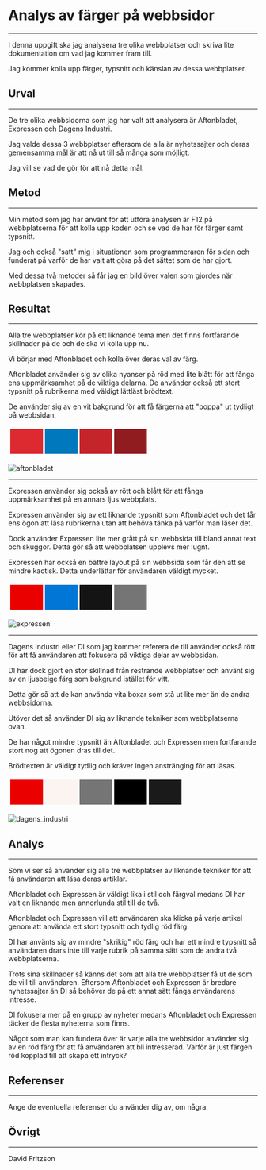 Analys av färger på webbsidor
=====================
-------------------------

I denna uppgift ska jag analysera tre olika webbplatser och skriva lite dokumentation om vad jag kommer fram till.

Jag kommer kolla upp färger, typsnitt och känslan av dessa webbplatser.

Urval
-----------------------
-----------------------

De tre olika webbsidorna som jag har valt att analysera är Aftonbladet, Expressen och Dagens Industri.

Jag valde dessa 3 webbplatser eftersom de alla är nyhetssajter och deras gemensamma mål är att nå ut till så många som möjligt.

Jag vill se vad de gör för att nå detta mål.

Metod
-----------------------
-----------------------

Min metod som jag har använt för att utföra analysen är F12 på webbplatserna för att kolla upp koden och se vad de har för färger samt typsnitt.

Jag och också "satt" mig i situationen som programmeraren för sidan och funderat på varför de har valt att göra på det sättet som de har gjort.

Med dessa två metoder så får jag en bild över valen som gjordes när webbplatsen skapades.

Resultat
-----------------------
-----------------------

Alla tre webbplatser kör på ett liknande tema men det finns fortfarande skillnader på de och de ska vi kolla upp nu.

Vi börjar med Aftonbladet och kolla över deras val av färg.

Aftonbladet använder sig av olika nyanser på röd med lite blått för att fånga ens uppmärksamhet på de viktiga delarna. De använder också ett stort typsnitt på rubrikerna med väldigt lättläst brödtext.

De använder sig av en vit bakgrund för att få färgerna att "poppa" ut tydligt på webbsidan.

<table style="border-spacing: 4px; border-collapse: separate">
<tr>
<td style="height: 50px; width: 50px; background-color: #dd2a30">
<td style="height: 50px; width: 50px; background-color: #0078bd">
<td style="height: 50px; width: 50px; background-color: #c4252b">
<td style="height: 50px; width: 50px; background-color: #911c20">
</tr>
</table>

![aftonbladet](%assets_url%/img/aftonbladet.jpg)

-----------------------

Expressen använder sig också av rött och blått för att fånga uppmärksamhet på en annars ljus webbplats.

Expressen använder sig av ett liknande typsnitt som Aftonbladet och det får ens ögon att läsa rubrikerna utan att behöva tänka på varför man läser det.

Dock använder Expressen lite mer grått på sin webbsida till bland annat text och skuggor. Detta gör så att webbplatsen upplevs mer lugnt.

Expressen har också en bättre layout på sin webbsida som får den att se mindre kaotisk. Detta underlättar för användaren väldigt mycket.

<table style="border-spacing: 4px; border-collapse: separate">
<tr>
<td style="height: 50px; width: 50px; background-color: #eb0000">
<td style="height: 50px; width: 50px; background-color: #0076d6">
<td style="height: 50px; width: 50px; background-color: #141414">
<td style="height: 50px; width: 50px; background-color: #757575">
</tr>
</table>

![expressen](%assets_url%/img/expressen.jpg)

-----------------------

Dagens Industri eller DI som jag kommer referera de till använder också rött för att få användaren att fokusera på viktiga delar av webbsidan.

DI har dock gjort en stor skillnad från restrande webbplatser och använt sig av en ljusbeige färg som bakgrund istället för vitt.

Detta gör så att de kan använda vita boxar som stå ut lite mer än de andra webbsidorna.

Utöver det så använder DI sig av liknande tekniker som webbplatserna ovan.

De har något mindre typsnitt än Aftonbladet och Expressen men fortfarande stort nog att ögonen dras till det.

Brödtexten är väldigt tydlig och kräver ingen anstränging för att läsas.

<table style="border-spacing: 4px; border-collapse: separate">
<tr>
<td style="height: 50px; width: 50px; background-color: #EB0000;">
<td style="height: 50px; width: 50px; background-color: #fbf4f1">
<td style="height: 50px; width: 50px; background-color: #757576">
<td style="height: 50px; width: 50px; background-color: #000">
<td style="height: 50px; width: 50px; background-color: #1a1a1a">
</tr>
</table>

![dagens_industri](%assets_url%/img/dagens_industri.jpg)

Analys
-----------------------
-----------------------

Som vi ser så använder sig alla tre webbplatser av liknande tekniker för att få användaren att läsa deras artiklar.

Aftonbladet och Expressen är väldigt lika i stil och färgval medans DI har valt en liknande men annorlunda stil till de två.

Aftonbladet och Expressen vill att användaren ska klicka på varje artikel genom att använda ett stort typsnitt och tydlig röd färg.

DI har använts sig av mindre "skrikig" röd färg och har ett mindre typsnitt så användaren drars inte till varje rubrik på samma sätt som de andra två webbplatserna.

Trots sina skillnader så känns det som att alla tre webbplatser få ut de som de vill till användaren. Eftersom Aftonbladet och Expressen är bredare nyhetssajter än DI så behöver de på ett annat sätt fånga användarens intresse.

DI fokusera mer på en grupp av nyheter medans Aftonbladet och Expressen täcker de flesta nyheterna som finns.

Något som man kan fundera över är varje alla tre webbsidor använder sig av en röd färg för att få användaren att bli intresserad. Varför är just färgen röd kopplad till att skapa ett intryck?

Referenser
-----------------------
-----------------------

Ange de eventuella referenser du använder dig av, om några.

Övrigt
-----------------------
-----------------------

David Fritzson